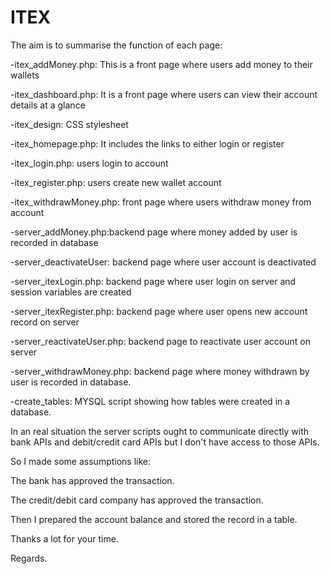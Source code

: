 # ITEX

The aim is to summarise the function of each page:


-itex_addMoney.php: This is a front page where users add money to their wallets

-itex_dashboard.php: It is a front page where users can view their account details at a glance

-itex_design: CSS stylesheet

-itex_homepage.php: It includes the links to either login or register

-itex_login.php: users login to account 

-itex_register.php: users create new wallet account

-itex_withdrawMoney.php: front page where users withdraw money from account

-server_addMoney.php:backend page where money added by user is recorded in database

-server_deactivateUser: backend page where user account is deactivated

-server_itexLogin.php: backend page where user login on server and session variables are created

-server_itexRegister.php: backend page where user opens new account record on server

-server_reactivateUser.php: backend page to reactivate user account on server

-server_withdrawMoney.php: backend page where money withdrawn by user is recorded in database.

-create_tables: MYSQL script showing how tables were created in a database.



In an real situation the server scripts ought to communicate directly with bank APIs
and debit/credit card APIs but I don't have access to those APIs.


So I made some assumptions like:

The bank has approved the transaction.


The credit/debit card company has approved the transaction.


Then I prepared the account balance and stored the record in a table.




Thanks a lot for your time.

Regards.
